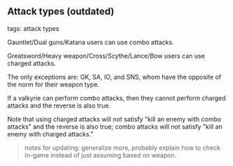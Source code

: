 ## Attack types (outdated)
tags: attack types

Gauntlet/Dual guns/Katana users can use combo attacks.

Greatsword/Heavy weapon/Cross/Scythe/Lance/Bow users can use charged attacks.

The only exceptions are: GK, SA, IO, and SNS, whom have the opposite of the norm for their weapon type.

If a valkyrie can perform combo attacks, then they cannot perform charged attacks and the reverse is also true.

Note that using charged attacks will not satisfy "kill an enemy with combo attacks" and the reverse is also true; combo attacks will not satisfy "kill an enemy with charged attacks."

> notes for updating: generalize more, probably explain how to check in-game instead of just assuming based on weapon.